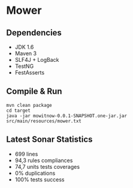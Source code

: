 Mower
=====

Dependencies
------------
* JDK 1.6
* Maven 3
* SLF4J + LogBack
* TestNG
* FestAsserts

Compile & Run
-------------

    mvn clean package
    cd target
    java -jar mowitnow-0.0.1-SNAPSHOT.one-jar.jar src/main/resources/mower.txt

Latest Sonar Statistics
-----------------------
* 699 lines
* 94,3 rules compliances
* 74,7 units tests coverages
* 0% duplications
* 100% tests success
